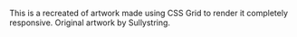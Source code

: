 This is a recreated of artwork made using CSS Grid to render it completely responsive. Original artwork by Sullystring.
